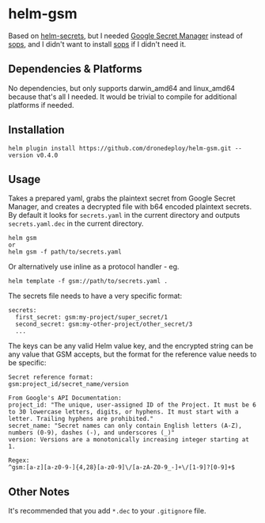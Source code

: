 # helm-gsm

Based on [helm-secrets](https://github.com/jkroepke/helm-secrets), but I needed [Google Secret Manager](https://cloud.google.com/secret-manager) instead of [sops](https://github.com/mozilla/sops/), and I didn't want to install [sops](https://github.com/mozilla/sops/) if I didn't need it.

## Dependencies & Platforms

No dependencies, but only supports darwin_amd64 and linux_amd64 because that's all I needed. It would be trivial to compile for additional platforms if needed.

## Installation

```
helm plugin install https://github.com/dronedeploy/helm-gsm.git --version v0.4.0
```

## Usage

Takes a prepared yaml, grabs the plaintext secret from Google Secret Manager, and creates a decrypted file with b64 encoded plaintext secrets. By default it looks for `secrets.yaml` in the current directory and outputs `secrets.yaml.dec` in the current directory.
```
helm gsm
or
helm gsm -f path/to/secrets.yaml
```

Or alternatively use inline as a protocol handler - eg.
```
helm template -f gsm://path/to/secrets.yaml .
```

The secrets file needs to have a very specific format:
```
secrets:
  first_secret: gsm:my-project/super_secret/1
  second_secret: gsm:my-other-project/other_secret/3
  ...
```

The keys can be any valid Helm value key, and the encrypted string can be any value that GSM accepts, but the format for the reference value needs to be specific:

```
Secret reference format:
gsm:project_id/secret_name/version

From Google's API Documentation:
project_id: "The unique, user-assigned ID of the Project. It must be 6 to 30 lowercase letters, digits, or hyphens. It must start with a letter. Trailing hyphens are prohibited." 
secret_name: "Secret names can only contain English letters (A-Z), numbers (0-9), dashes (-), and underscores (_)"
version: Versions are a monotonically increasing integer starting at 1.

Regex:
^gsm:[a-z][a-z0-9-]{4,28}[a-z0-9]\/[a-zA-Z0-9_-]+\/[1-9]?[0-9]+$
```

## Other Notes
It's recommended that you add `*.dec` to your `.gitignore` file.
